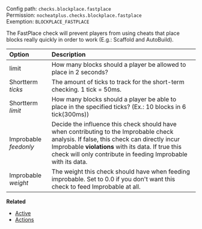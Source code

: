 Config path: `checks.blockplace.fastplace`  
Permission: `nocheatplus.checks.blockplace.fastplace`  
Exemption: `BLOCKPLACE_FASTPLACE`  

The FastPlace check will prevent players from using cheats that place blocks really quickly in order to work (E.g.: Scaffold and AutoBuild).

| Option             | Description |
| :--------------    | :---------- |
| limit              | How many blocks should a player be allowed to place in 2 seconds? |
| Shortterm _ticks_  | The amount of ticks to track for the short-term checking. 1 tick = 50ms. |
| Shortterm _limit_  | How many blocks should a player be able to place in the specified ticks? (Ex.: 10 blocks in 6 tick(300ms)) |
| Improbable _feedonly_ | Decide the influence this check should have when contributing to the Improbable check analysis. If false, this check can directly incur Improbable **violations** with its data. If true this check will only contribute in feeding Improbable with its data.|
| Improbable _weight_ |The weight this check should have when feeding improbable. Set to 0.0 if you don't want this check to feed Improbable at all.|


**Related**  
* [Active](https://github.com/Updated-NoCheatPlus/Docs/blob/master/Settings/General.md#active)
* [Actions](https://github.com/Updated-NoCheatPlus/Docs/blob/master/Settings/General.md#actions)
